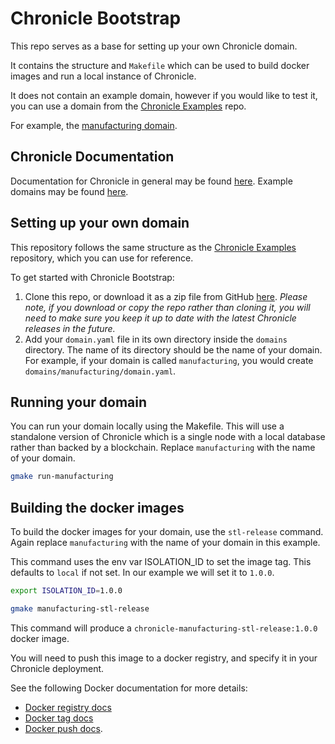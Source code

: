 # Chronicle Bootstrap

This repo serves as a base for setting up your own Chronicle domain.

It contains the structure and `Makefile` which can be used to build docker
images and run a local instance of Chronicle.

It does not contain an example domain, however if you would like to test it,
you can use a domain from the
[Chronicle Examples](https://github.com/btpworks/chronicle-examples) repo.

For example, the [manufacturing domain](https://github.com/btpworks/chronicle-examples/blob/main/domains/manufacturing/domain.yaml).

## Chronicle Documentation

Documentation for Chronicle in general may be found [here](https://docs.btp.works/chronicle/).
Example domains may be found [here](https://examples.btp.works).

## Setting up your own domain

This repository follows the same structure as the [Chronicle Examples](https://github.com/btpworks/chronicle-examples)
repository, which you can use for reference.

To get started with Chronicle Bootstrap:

1. Clone this repo, or download it as a zip file from GitHub
   [here](https://github.com/btpworks/chronicle-bootstrap/archive/refs/heads/main.zip).
   *Please note, if you download or copy the repo rather than cloning it,
   you will need to make sure you keep it up to date with the latest Chronicle
   releases in the future.*
1. Add your `domain.yaml` file in its own directory inside the `domains`
   directory. The name of its directory should be the name of your domain. For
   example, if your domain is called `manufacturing`, you would create
   `domains/manufacturing/domain.yaml`.

## Running your domain

You can run your domain locally using the Makefile.
This will use a standalone version of Chronicle which is a single node with a
local database rather than backed by a blockchain. Replace `manufacturing` with
the name of your domain.

```bash
gmake run-manufacturing
```

## Building the docker images

To build the docker images for your domain, use the `stl-release` command.
Again replace `manufacturing` with the name of your domain in this example.

This command uses the env var ISOLATION_ID to set the image tag.
This defaults to `local` if not set. In our example we will set it to `1.0.0`.

```bash
export ISOLATION_ID=1.0.0

gmake manufacturing-stl-release
```

This command will produce a `chronicle-manufacturing-stl-release:1.0.0`
docker image.

You will need to push this image to a docker registry, and specify it in
your Chronicle deployment.

See the following Docker documentation for more details:

* [Docker registry docs](https://docs.docker.com/registry/)
* [Docker tag docs](https://docs.docker.com/engine/reference/commandline/tag/)
* [Docker push docs](https://docs.docker.com/engine/reference/commandline/push/).
